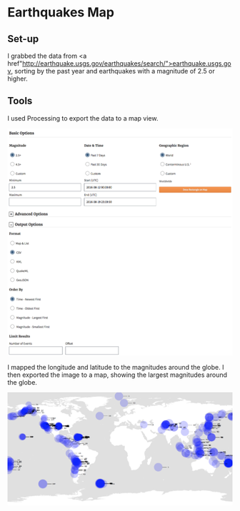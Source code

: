 # Earthquakes Map

## Set-up
I grabbed the data from <a href"http://earthquake.usgs.gov/earthquakes/search/">earthquake.usgs.gov</a>, sorting by the past year and earthquakes with a magnitude of 2.5 or higher.

## Tools
I used Processing to export the data to a map view.

![alt text](https://github.com/kellydern/Earthquakes-map/blob/master/data_output.png)

I mapped the longitude and latitude to the magnitudes around the globe. I then exported the image to a map, showing the largest magnitudes around the globe.

![alt text](https://github.com/kellydern/Earthquakes-map/blob/master/Magnitude.png)
